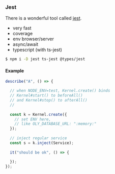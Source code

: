 ### Jest

There is a wonderful tool called [jest](https://facebook.github.io/jest/).

- very fast
- coverage
- env browser/server
- async/await
- typescript (with ts-jest)

```bash
$ npm i -D jest ts-jest @types/jest
```

#### Example

```ts
describe("A", () => {

  // when NODE_ENV=test, Kernel.create() binds 
  // Kernel#start() to beforeAll()
  // and Kernel#stop() to afterAll()
  // 
  
  const k = Kernel.create({
    // set ENV here,
    // like OLY_DATABASE_URL: ":memory:"
  });
  
  // inject regular service
  const s = k.inject(Service);
  
  it("should be ok", () => {
  
  });
});
```
